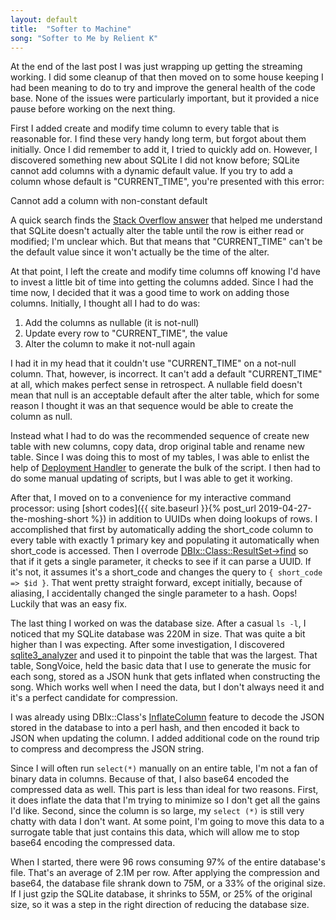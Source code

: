 ```yaml
---
layout: default
title:  "Softer to Machine"
song: "Softer to Me by Relient K"
---
```


At the end of the last post I was just wrapping up getting the streaming
working. I did some cleanup of that then moved on to some house keeping I had
been meaning to do to try and improve the general health of the code base. None
of the issues were particularly important, but it provided a nice pause before
working on the next thing.

First I added create and modify time column to every table that is reasonable
for. I find these very handy long term, but forgot about them initially. Once I
did remember to add it, I tried to quickly add on. However, I discovered
something new about SQLite I did not know before; SQLite cannot add columns with
a dynamic default value. If you try to add a column whose default is
"CURRENT_TIME", you're presented with this error:

  Cannot add a column with non-constant default

A quick search finds the [Stack Overflow
answer](https://stackoverflow.com/q/11631390) that helped me understand that
SQLite doesn't actually alter the table until the row is either read or
modified; I'm unclear which. But that means that "CURRENT_TIME" can't be the
default value since it won't actually be the time of the alter.

At that point, I left the create and modify time columns off knowing I'd have to
invest a little bit of time into getting the columns added. Since I had the time
now, I decided that it was a good time to work on adding those columns.
Initially, I thought all I had to do was:

1. Add the columns as nullable (it is not-null)
2. Update every row to "CURRENT_TIME", the value
3. Alter the column to make it not-null again

I had it in my head that it couldn't use "CURRENT_TIME" on a not-null column.
That, however, is incorrect. It can't add a default "CURRENT_TIME" at all, which
makes perfect sense in retrospect. A nullable field doesn't mean that null is an
acceptable default after the alter table, which for some reason I thought it was
an that sequence would be able to create the column as null.

Instead what I had to do was the recommended sequence of create new table with
new columns, copy data, drop original table and rename new table. Since I was
doing this to most of my tables, I was able to enlist the help of [Deployment
Handler](https://metacpan.org/pod/DBIx::Class::DeploymentHandler) to generate
the bulk of the script. I then had to do some manual updating of scripts, but I
was able to get it working.

After that, I moved on to a convenience for my interactive command processor:
using [short codes]({{ site.baseurl }}{% post_url 2019-04-27-the-moshing-short
%}) in addition to UUIDs when doing lookups of rows. I accomplished that first
by automatically adding the short_code column to every table with exactly 1
primary key and populating it automatically when short_code is accessed. Then I
overrode
[DBIx::Class::ResultSet->find](https://metacpan.org/pod/DBIx::Class::ResultSet#find)
so that if it gets a single parameter, it checks to see if it can parse a UUID.
If it's not, it assumes it's a short_code and changes the query to `{ short_code
=> $id }`. That went pretty straight forward, except initially, because of
aliasing, I accidentally changed the single parameter to a hash. Oops! Luckily
that was an easy fix.

The last thing I worked on was the database size. After a casual `ls -l`, I
noticed that my SQLite database was 220M in size. That was quite a bit higher
than I was expecting. After some investigation, I discovered
[sqlite3_analyzer](https://www.sqlite.org/sqlanalyze.html) and used it to
pinpoint the table that was the largest. That table, SongVoice, held the basic
data that I use to generate the music for each song, stored as a JSON hunk that
gets inflated when constructing the song. Which works well when I need the data,
but I don't always need it and it's a perfect candidate for compression.

I was already using DBIx::Class's
[InflateColumn](https://metacpan.org/pod/DBIx::Class::InflateColumn) feature to
decode the JSON stored in the database to into a perl hash, and then encoded it
back to JSON when updating the column. I added additional code on the round trip
to compress and decompress the JSON string.

Since I will often run `select(*)` manually on an entire table, I'm not a fan of
binary data in columns. Because of that, I also base64 encoded the compressed
data as well. This part is less than ideal for two reasons. First, it does
inflate the data that I'm trying to minimize so I don't get all the gains I'd
like. Second, since the column is so large, my `select (*)` is still  very
chatty with data I don't want. At some point, I'm going to move this data to a
surrogate table that just contains this data, which will allow me to stop base64
encoding the compressed data.

When I started, there were 96 rows consuming 97% of the entire database's file.
That's an average of 2.1M per row. After applying the compression and base64,
the database file shrank down to 75M, or a 33% of the original size. If I just
gzip the SQLite database, it shrinks to 55M, or 25% of the original size, so it
was a step in the right direction of reducing the database size.
